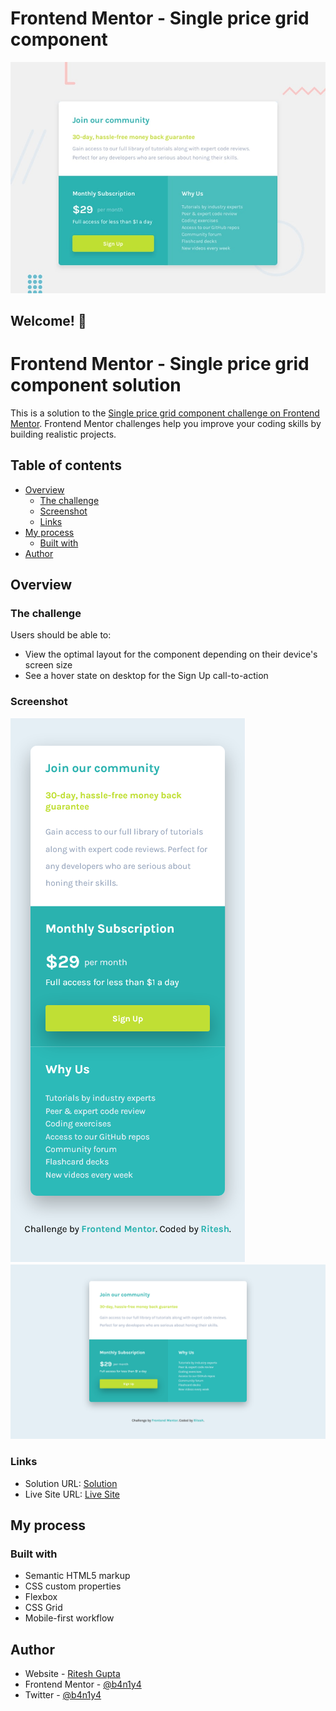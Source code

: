 # Frontend Mentor - Single price grid component

![Design preview for the Single price grid component coding challenge](./design/desktop-preview.jpg)

## Welcome! 👋

# Frontend Mentor - Single price grid component solution

This is a solution to the [Single price grid component challenge on Frontend Mentor](https://www.frontendmentor.io/challenges/single-price-grid-component-5ce41129d0ff452fec5abbbc). Frontend Mentor challenges help you improve your coding skills by building realistic projects.

## Table of contents

- [Overview](#overview)
  - [The challenge](#the-challenge)
  - [Screenshot](#screenshot)
  - [Links](#links)
- [My process](#my-process)
  - [Built with](#built-with)
- [Author](#author)

## Overview

### The challenge

Users should be able to:

- View the optimal layout for the component depending on their device's screen size
- See a hover state on desktop for the Sign Up call-to-action

### Screenshot

![](./screenshot/mobile.jpg)
![](./screenshot/desktop.jpg)

### Links

- Solution URL: [Solution](https://www.frontendmentor.io/solutions/single-grid-component-w-css-grids-flexbox-media-query-hYIJHggF9)
- Live Site URL: [Live Site](https://b4n1y4.github.io/single-price-grid-component-master/)

## My process

### Built with

- Semantic HTML5 markup
- CSS custom properties
- Flexbox
- CSS Grid
- Mobile-first workflow

## Author

- Website - [Ritesh Gupta](https://github.com/b4n1y4)
- Frontend Mentor - [@b4n1y4](https://www.frontendmentor.io/profile/b4n1y4)
- Twitter - [@b4n1y4](https://www.twitter.com/b4n1y4)
